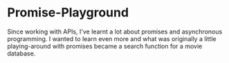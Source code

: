 # Promise-Playground
Since working with APIs, I've learnt a lot about promises and asynchronous programming. I wanted to learn even more and what was originally a little playing-around with promises became a search function for a movie database.
